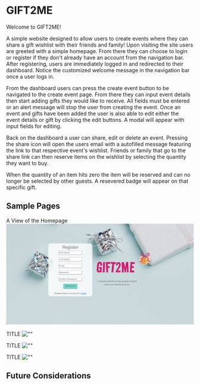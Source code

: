 # GIFT2ME

Welcome to GIFT2ME! 

A simple website designed to allow users to create events where they can share a gift wishlist with their friends and family!
Upon visiting the site users are greeted with a simple homepage. From there they can choose to login or register if they don't already have an account from the navigation bar.
After registering, users are immediately logged in and redirected to their dashboard. Notice the customized welcome message in the navigation bar once a user logs in.

From the dashboard users can press the create event button to be navigated to the create event page. From there they can input event details then start adding gifts they would like to receive.
All fields must be entered or an alert message will stop the user from creating the event.
Once an event and gifts have been added the user is also able to edit either the event details or gift by clicking the edit buttons.
A modal will appear with input fields for editing.

Back on the dashboard a user can share, edit or delete an event. Pressing the share icon will open the users email with a autofilled message featuring the link to that respective event's wishlist.
Friends or family that go to the share link can then reserve items on the wishlist by selecting the quantity they want to buy.

When the quantity of an item hits zero the item will be reserved and can no longer be selected by other guests.
A resevered badge will appear on that specific gift.

## Sample Pages
A View of the Homepage
!["Homepage"](https://github.com/NancyBoktor/GIFT2ME/blob/master/docs/homepage.png?raw=true)

TITLE
![""](url)

TITLE
![""](url)

TITLE
![""](url)

## Future Considerations

    
